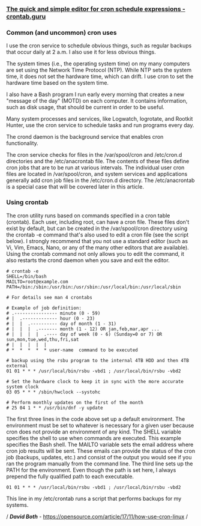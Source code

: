 ### [The quick and simple editor for cron schedule expressions - crontab.guru](https://crontab.guru/)

### Common (and uncommon) cron uses

I use the cron service to schedule obvious things, such as regular backups that occur daily at 2 a.m. I also use it for less obvious things.

The system times (i.e., the operating system time) on my many computers are set using the Network Time Protocol (NTP). While NTP sets the system time, it does not set the hardware time, which can drift. I use cron to set the hardware time based on the system time.

I also have a Bash program I run early every morning that creates a new "message of the day" (MOTD) on each computer. It contains information, such as disk usage, that should be current in order to be useful.

Many system processes and services, like Logwatch, logrotate, and Rootkit Hunter, use the cron service to schedule tasks and run programs every day.

The crond daemon is the background service that enables cron functionality.

The cron service checks for files in the /var/spool/cron and /etc/cron.d directories and the /etc/anacrontab file. The contents of these files define cron jobs that are to be run at various intervals. The individual user cron files are located in /var/spool/cron, and system services and applications generally add cron job files in the /etc/cron.d directory. The /etc/anacrontab is a special case that will be covered later in this article.



### Using crontab

The cron utility runs based on commands specified in a cron table (crontab). Each user, including root, can have a cron file. These files don't exist by default, but can be created in the /var/spool/cron directory using the crontab -e command that's also used to edit a cron file (see the script below). I strongly recommend that you not use a standard editor (such as Vi, Vim, Emacs, Nano, or any of the many other editors that are available). Using the crontab command not only allows you to edit the command, it also restarts the crond daemon when you save and exit the editor. 



```
# crontab -e
SHELL=/bin/bash
MAILTO=root@example.com
PATH=/bin:/sbin:/usr/bin:/usr/sbin:/usr/local/bin:/usr/local/sbin

# For details see man 4 crontabs

# Example of job definition:
# .---------------- minute (0 - 59)
# |  .------------- hour (0 - 23)
# |  |  .---------- day of month (1 - 31)
# |  |  |  .------- month (1 - 12) OR jan,feb,mar,apr ...
# |  |  |  |  .---- day of week (0 - 6) (Sunday=0 or 7) OR sun,mon,tue,wed,thu,fri,sat
# |  |  |  |  |
# *  *  *  *  * user-name  command to be executed

# backup using the rsbu program to the internal 4TB HDD and then 4TB external
01 01 * * * /usr/local/bin/rsbu -vbd1 ; /usr/local/bin/rsbu -vbd2

# Set the hardware clock to keep it in sync with the more accurate system clock
03 05 * * * /sbin/hwclock --systohc

# Perform monthly updates on the first of the month
# 25 04 1 * * /usr/bin/dnf -y update
```

The first three lines in the code above set up a default environment. The environment must be set to whatever is necessary for a given user because cron does not provide an environment of any kind. The SHELL variable specifies the shell to use when commands are executed. This example specifies the Bash shell. The MAILTO variable sets the email address where cron job results will be sent. These emails can provide the status of the cron job (backups, updates, etc.) and consist of the output you would see if you ran the program manually from the command line. The third line sets up the PATH for the environment. Even though the path is set here, I always prepend the fully qualified path to each executable.

`01 01 * * * /usr/local/bin/rsbu -vbd1 ; /usr/local/bin/rsbu -vbd2`

This line in my /etc/crontab runs a script that performs backups for my systems.





/ ***David Both***  - https://opensource.com/article/17/11/how-use-cron-linux /